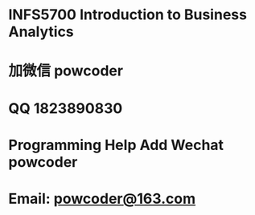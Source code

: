 # INFS5700 Introduction to Business Analytics
# 加微信 powcoder

# QQ 1823890830

# Programming Help Add Wechat powcoder

# Email: powcoder@163.com

